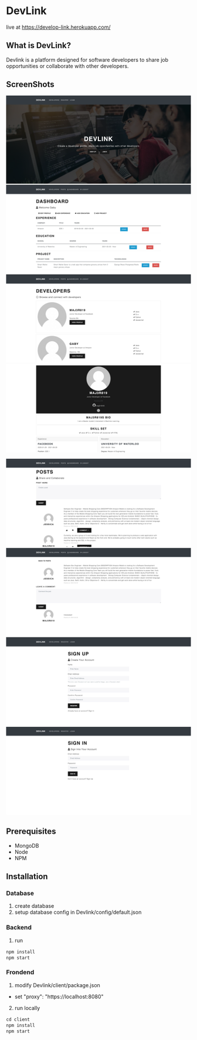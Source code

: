 # DevLink
live at https://develop-link.herokuapp.com/

## What is DevLink?
Devlink is a platform designed for software developers to share job opportunities or collaborate with other developers.

## ScreenShots
![](images/WelcomePage.png)
![](images/DashBoard.png)
![](images/Developers.png)
![](images/Profile.png)

![](images/Posts.png)
![](images/Comments.png)
![](images/SignUp.png)
![](images/Login.png)

## Prerequisites
- MongoDB
- Node
- NPM

## Installation
### Database
1. create database
2. setup database config in Devlink/config/default.json

### Backend
1. run 
```
npm install
npm start
```
### Frondend
1. modify Devlink/client/package.json
  - set "proxy": "https://localhost:8080"
2. run locally
```
cd client
npm install
npm start
```
